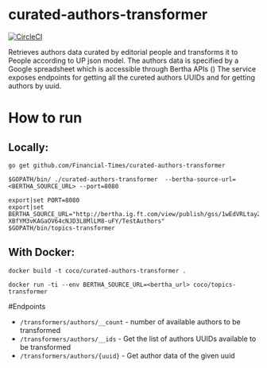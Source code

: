 # curated-authors-transformer

[![CircleCI](https://circleci.com/gh/Financial-Times/curated-authors-transformer.svg?style=svg)](https://circleci.com/gh/Financial-Times/curated-authors-transformer)

Retrieves authors data curated by editorial people and transforms it to People according to UP json model.
The authors data is specified by a Google spreadsheet which is accessible through Bertha APIs ()
The service exposes endpoints for getting all the cureted authors UUIDs and for getting authors by uuid.

# How to run

## Locally: 

`go get github.com/Financial-Times/curated-authors-transformer`

`$GOPATH/bin/ ./curated-authors-transformer  --bertha-source-url=<BERTHA_SOURCE_URL> --port=8080`                

```
export|set PORT=8080
export|set BERTHA_SOURCE_URL="http://bertha.ig.ft.com/view/publish/gss/1wEdVRLtayZ6-XBfYM3vKAGaOV64cNJD3L8MlLM8-uFY/TestAuthors"
$GOPATH/bin/topics-transformer
```

## With Docker:

`docker build -t coco/curated-authors-transformer .`

`docker run -ti --env BERTHA_SOURCE_URL=<bertha_url> coco/topics-transformer`

#Endpoints

* `/transformers/authors/__count` - number of available authors to be transformed 
* `/transformers/authors/__ids` - Get the list of authors UUIDs available to be transformed 
* `/transformers/authors/{uuid}` - Get author data of the given uuid
